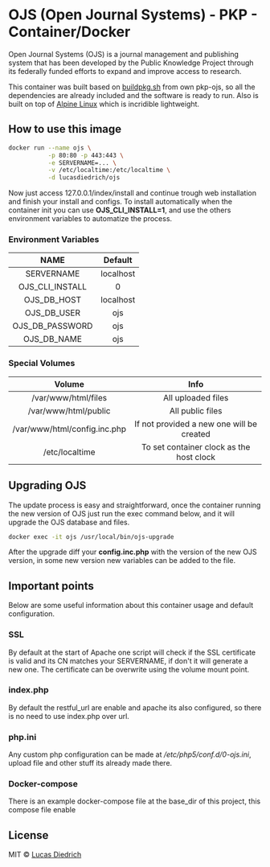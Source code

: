 # OJS (Open Journal Systems) - PKP - Container/Docker

Open Journal Systems (OJS) is a journal management and publishing system that has been developed by the Public Knowledge Project through its federally funded efforts to expand and improve access to research.

This container was built based on [buildpkg.sh](https://github.com/pkp/ojs/blob/ojs-3_1_0-1/tools/buildpkg.sh) from own pkp-ojs, so all the dependencies are already included and the software is ready to run. Also is built on top of [Alpine Linux](https://alpinelinux.org/) which is incridible lightweight.

## How to use this image

```bash
docker run --name ojs \
           -p 80:80 -p 443:443 \
           -e SERVERNAME=... \
           -v /etc/localtime:/etc/localtime \
           -d lucasdiedrich/ojs
```

Now just access 127.0.0.1/index/install and continue trough web installation and finish your install and configs. To install automatically when the container init you can use **OJS_CLI_INSTALL=1**, and use the others environment variables to automatize the process.

### Environment Variables

|  NAME  | Default |
|:------:|:-------:|
|   SERVERNAME  |   localhost   |
| OJS_CLI_INSTALL |  0   |
|   OJS_DB_HOST  |   localhost    |
|   OJS_DB_USER  |   ojs   |
|   OJS_DB_PASSWORD  |   ojs   |
|   OJS_DB_NAME  |   ojs   |

### Special Volumes

|  Volume  | Info |
|:------:|:-------:|
| /var/www/html/files  | All uploaded files |
| /var/www/html/public | All public files |
| /var/www/html/config.inc.php  | If not provided a new one will be created |
| /etc/localtime  | To set container clock as the host clock |

## Upgrading OJS

The update process is easy and straightforward, once the container running the new version of OJS just run the exec command below, and it will upgrade the OJS database and files.

```bash
docker exec -it ojs /usr/local/bin/ojs-upgrade
```

After the upgrade diff your **config.inc.php** with the version of the new OJS version, in some new version new variables can be added to the file.

## Important points

Below are some useful information about this container usage and default configuration.

### SSL

By default at the start of Apache one script will check if the SSL certificate is valid and its CN matches your SERVERNAME, if don't it will generate a new one. The certificate can be overwrite using the volume mount point.

### index.php

By default the restful_url are enable and apache its also configured, so there is no need to use index.php over url.

### php.ini

Any custom php configuration can be made at */etc/php5/conf.d/0-ojs.ini*, upload file and other stuff its already made there.

### Docker-compose

There is an example docker-compose file at the base_dir of this project, this compose file enable 

## License

MIT © [Lucas Diedrich](https://github.com/lucasdiedrich)
